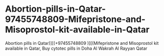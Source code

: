# Abortion-pills-in-Qatar-97455748809-Mifepristone-and-Misoprostol-kit-available-in-Qatar
Abortion pills in Qatar)][(+97455748809 )][(Mifepristone and Misoprostol kit available in Qatar, Buy cytotec pills in Doha Al Wakrah Al Rayyan Qatar
